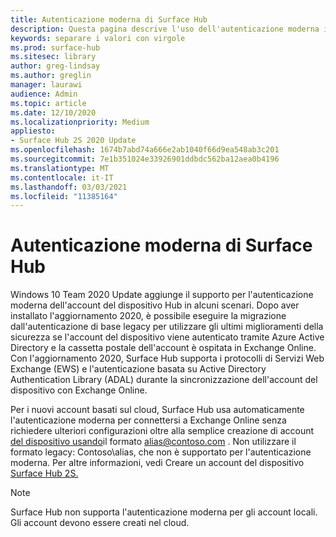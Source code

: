 ```yaml
---
title: Autenticazione moderna di Surface Hub
description: Questa pagina descrive l'uso dell'autenticazione moderna in Surface Hub in contrasto con l'autenticazione di base legacy.
keywords: separare i valori con virgole
ms.prod: surface-hub
ms.sitesec: library
author: greg-lindsay
ms.author: greglin
manager: laurawi
audience: Admin
ms.topic: article
ms.date: 12/10/2020
ms.localizationpriority: Medium
appliesto:
- Surface Hub 2S 2020 Update
ms.openlocfilehash: 1674b7abd74a666e2ab1040f66d9ea548ab3c201
ms.sourcegitcommit: 7e1b351024e33926901ddbdc562ba12aea0b4196
ms.translationtype: MT
ms.contentlocale: it-IT
ms.lasthandoff: 03/03/2021
ms.locfileid: "11385164"
---
```

# <a name="modern-authentication-on-surface-hub"></a>Autenticazione moderna di Surface Hub

Windows 10 Team 2020 Update aggiunge il supporto per l'autenticazione moderna dell'account del dispositivo Hub in alcuni scenari. Dopo aver installato l'aggiornamento 2020, è possibile eseguire la migrazione dall'autenticazione di base legacy per utilizzare gli ultimi miglioramenti della sicurezza se l'account del dispositivo viene autenticato tramite Azure Active Directory e la cassetta postale dell'account è ospitata in Exchange Online. Con l'aggiornamento 2020, Surface Hub supporta i protocolli di Servizi Web Exchange (EWS) e l'autenticazione basata su Active Directory Authentication Library (ADAL) durante la sincronizzazione dell'account del dispositivo con Exchange Online.

Per i nuovi account basati sul cloud, Surface Hub usa automaticamente l'autenticazione moderna per connettersi a Exchange Online senza richiedere ulteriori configurazioni oltre alla semplice creazione di account [del dispositivo usando](mailto:alias@contoso.com)il formato alias@contoso.com . Non utilizzare il formato legacy: Contoso\alias, che non è supportato per l'autenticazione moderna. Per altre informazioni, vedi Creare un account del dispositivo [Surface Hub 2S.](https://docs.microsoft.com/surface-hub/surface-hub-2s-account)

> [!NOTE]
> Surface Hub non supporta l'autenticazione moderna per gli account locali. Gli account devono essere creati nel cloud.

